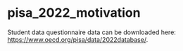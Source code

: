 # pisa_2022_motivation

Student data questionnaire data can be downloaded here: https://www.oecd.org/pisa/data/2022database/.